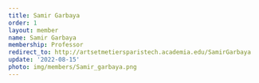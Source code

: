 ```yaml
---
title: Samir Garbaya
order: 1
layout: member
name: Samir Garbaya
membership: Professor
redirect_to: http://artsetmetiersparistech.academia.edu/SamirGarbaya
update: '2022-08-15'
photo: img/members/Samir_garbaya.png
---
```


